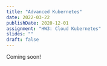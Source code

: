 ```yaml
---
title: "Advanced Kubernetes"
date: 2022-03-22
publishDate: 2020-12-01
assignment: "HW3: Cloud Kubernetes"
slides: ""
draft: false
---
```


Coming soon!
